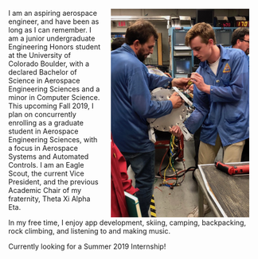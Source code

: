 <img src="images/rocket.jpeg" alt="" align="right" height="420" hspace="20"/>  I am an aspiring aerospace engineer, and have been as long as I can remember.  I am a junior undergraduate Engineering Honors student at the University of Colorado Boulder, with a declared Bachelor of Science in Aerospace Engineering Sciences and a minor in Computer Science. This upcoming Fall 2019, I plan on concurrently enrolling as a graduate student in Aerospace Engineering Sciences, with a focus in Aerospace Systems and Automated Controls. I am an Eagle Scout, the current Vice President, and the previous Academic Chair of my fraternity, Theta Xi Alpha Eta.

In my free time, I enjoy app development, skiing, camping, backpacking, rock climbing, and listening to and making music.

Currently looking for a Summer 2019 Internship!
